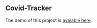 ## Covid-Tracker

The demo of this project is [avaiable here](https://sars-covid-tracker.netlify.app/target="_blank").
